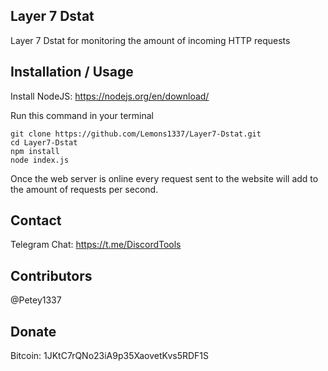 ## Layer 7 Dstat

Layer 7 Dstat for monitoring the amount of incoming HTTP requests

## Installation / Usage

Install NodeJS: https://nodejs.org/en/download/

Run this command in your terminal

```
git clone https://github.com/Lemons1337/Layer7-Dstat.git
cd Layer7-Dstat
npm install
node index.js
```
Once the web server is online every request sent to the website will add to the amount of requests per second.

## Contact

Telegram Chat: https://t.me/DiscordTools

## Contributors

@Petey1337

## Donate

Bitcoin: 1JKtC7rQNo23iA9p35XaovetKvs5RDF1S
